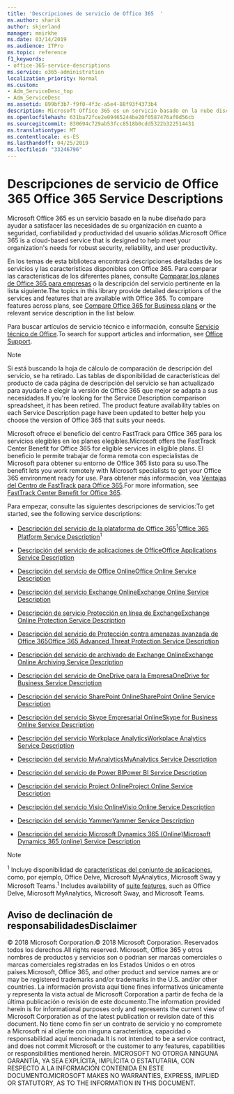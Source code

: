 ```yaml
---
title: 'Descripciones de servicio de Office 365  '
ms.author: sharik
author: skjerland
manager: mnirkhe
ms.date: 03/14/2019
ms.audience: ITPro
ms.topic: reference
f1_keywords:
- office-365-service-descriptions
ms.service: o365-administration
localization_priority: Normal
ms.custom:
- Adm_ServiceDesc_top
- Adm_ServiceDesc
ms.assetid: 899bf3b7-f9f0-4f3c-a5e4-88f93f4373b4
description: Microsoft Office 365 es un servicio basado en la nube diseñado para ayudar a satisfacer las necesidades de su organización en cuanto a seguridad, confiabilidad y productividad del usuario sólidas.
ms.openlocfilehash: 631ba72fce2e09465244be20f0587476af0d56cb
ms.sourcegitcommit: 830694c729ab53fcc8518b0cdd5322b322514431
ms.translationtype: MT
ms.contentlocale: es-ES
ms.lasthandoff: 04/25/2019
ms.locfileid: "33246796"
---
```

# <a name="office-365-service-descriptions"></a><span data-ttu-id="3c961-103">Descripciones de servicio de Office 365 </span><span class="sxs-lookup"><span data-stu-id="3c961-103">Office 365 Service Descriptions</span></span> 

<span data-ttu-id="3c961-104">Microsoft Office 365 es un servicio basado en la nube diseñado para ayudar a satisfacer las necesidades de su organización en cuanto a seguridad, confiabilidad y productividad del usuario sólidas.</span><span class="sxs-lookup"><span data-stu-id="3c961-104">Microsoft Office 365 is a cloud-based service that is designed to help meet your organization's needs for robust security, reliability, and user productivity.</span></span> 
  
<span data-ttu-id="3c961-p101">En los temas de esta biblioteca encontrará descripciones detalladas de los servicios y las características disponibles con Office 365. Para comparar las características de los diferentes planes, consulte [Comparar los planes de Office 365 para empresas](http://go.microsoft.com/fwlink/?LinkID=799177&amp;clcid=0x409) o la descripción del servicio pertinente en la lista siguiente.</span><span class="sxs-lookup"><span data-stu-id="3c961-p101">The topics in this library provide detailed descriptions of the services and features that are available with Office 365. To compare features across plans, see [Compare Office 365 for Business plans](http://go.microsoft.com/fwlink/?LinkID=799177&amp;clcid=0x409) or the relevant service description in the list below.</span></span> 
  
<span data-ttu-id="3c961-107">Para buscar artículos de servicio técnico e información, consulte [Servicio técnico de Office](https://support.office.com/).</span><span class="sxs-lookup"><span data-stu-id="3c961-107">To search for support articles and information, see [Office Support](https://support.office.com/).</span></span>
  
> [!NOTE]
> <span data-ttu-id="3c961-p102">Si está buscando la hoja de cálculo de comparación de descripción del servicio, se ha retirado. Las tablas de disponibilidad de características del producto de cada página de descripción del servicio se han actualizado para ayudarle a elegir la versión de Office 365 que mejor se adapta a sus necesidades.</span><span class="sxs-lookup"><span data-stu-id="3c961-p102">If you're looking for the Service Description comparison spreadsheet, it has been retired. The product feature availability tables on each Service Description page have been updated to better help you choose the version of Office 365 that suits your needs.</span></span> 
  
<span data-ttu-id="3c961-110">Microsoft ofrece el beneficio del centro FastTrack para Office 365 para los servicios elegibles en los planes elegibles.</span><span class="sxs-lookup"><span data-stu-id="3c961-110">Microsoft offers the FastTrack Center Benefit for Office 365 for eligible services in eligible plans.</span></span> <span data-ttu-id="3c961-111">El beneficio le permite trabajar de forma remota con especialistas de Microsoft para obtener su entorno de Office 365 listo para su uso.</span><span class="sxs-lookup"><span data-stu-id="3c961-111">The benefit lets you work remotely with Microsoft specialists to get your Office 365 environment ready for use.</span></span> <span data-ttu-id="3c961-112">Para obtener más información, vea [Ventajas del Centro de FastTrack para Office 365](https://docs.microsoft.com/fasttrack/O365-fasttrack-benefit-for-office-365).</span><span class="sxs-lookup"><span data-stu-id="3c961-112">For more information, see [FastTrack Center Benefit for Office 365](https://docs.microsoft.com/fasttrack/O365-fasttrack-benefit-for-office-365).</span></span>
  
<span data-ttu-id="3c961-113">Para empezar, consulte las siguientes descripciones de servicios:</span><span class="sxs-lookup"><span data-stu-id="3c961-113">To get started, see the following service descriptions:</span></span>
  
- <span data-ttu-id="3c961-114">[Descripción del servicio de la plataforma de Office 365](office-365-platform-service-description/office-365-platform-service-description.md)<sup>1</sup></span><span class="sxs-lookup"><span data-stu-id="3c961-114">[Office 365 Platform Service Description](office-365-platform-service-description/office-365-platform-service-description.md)<sup>1</sup></span></span>
    
- [<span data-ttu-id="3c961-115">Descripción del servicio de aplicaciones de Office</span><span class="sxs-lookup"><span data-stu-id="3c961-115">Office Applications Service Description</span></span>](office-applications-service-description/office-applications-service-description.md)
    
- [<span data-ttu-id="3c961-116">Descripción del servicio de Office Online</span><span class="sxs-lookup"><span data-stu-id="3c961-116">Office Online Service Description</span></span>](office-online-service-description/office-online-service-description.md)
    
- [<span data-ttu-id="3c961-117">Descripción del servicio Exchange Online</span><span class="sxs-lookup"><span data-stu-id="3c961-117">Exchange Online Service Description</span></span>](exchange-online-service-description/exchange-online-service-description.md)
    
- [<span data-ttu-id="3c961-118">Descripción de servicio Protección en línea de Exchange</span><span class="sxs-lookup"><span data-stu-id="3c961-118">Exchange Online Protection Service Description</span></span>](exchange-online-protection-service-description/exchange-online-protection-service-description.md)
    
- [<span data-ttu-id="3c961-119">Descripción del servicio de Protección contra amenazas avanzada de Office 365</span><span class="sxs-lookup"><span data-stu-id="3c961-119">Office 365 Advanced Threat Protection Service Description</span></span>](office-365-advanced-threat-protection-service-description.md)
    
- [<span data-ttu-id="3c961-120">Descripción del servicio de archivado de Exchange Online</span><span class="sxs-lookup"><span data-stu-id="3c961-120">Exchange Online Archiving Service Description</span></span>](exchange-online-archiving-service-description/exchange-online-archiving-service-description.md)
    
- [<span data-ttu-id="3c961-121">Descripción del servicio de OneDrive para la Empresa</span><span class="sxs-lookup"><span data-stu-id="3c961-121">OneDrive for Business Service Description</span></span>](onedrive-for-business-service-description.md)
    
- [<span data-ttu-id="3c961-122">Descripción del servicio SharePoint Online</span><span class="sxs-lookup"><span data-stu-id="3c961-122">SharePoint Online Service Description</span></span>](sharepoint-online-service-description/sharepoint-online-service-description.md)
    
- [<span data-ttu-id="3c961-123">Descripción del servicio Skype Empresarial Online</span><span class="sxs-lookup"><span data-stu-id="3c961-123">Skype for Business Online Service Description</span></span>](skype-for-business-online-service-description/skype-for-business-online-service-description.md)
    
- [<span data-ttu-id="3c961-124">Descripción del servicio Workplace Analytics</span><span class="sxs-lookup"><span data-stu-id="3c961-124">Workplace Analytics Service Description</span></span>](workplace-analytics-service-description.md)

- [<span data-ttu-id="3c961-125">Descripción del servicio MyAnalytics</span><span class="sxs-lookup"><span data-stu-id="3c961-125">MyAnalytics Service Description</span></span>](mya-service-description.md)
    
- [<span data-ttu-id="3c961-126">Descripción del servicio de Power BI</span><span class="sxs-lookup"><span data-stu-id="3c961-126">Power BI Service Description</span></span>](power-bi-service-description.md)
    
- [<span data-ttu-id="3c961-127">Descripción del servicio Project Online</span><span class="sxs-lookup"><span data-stu-id="3c961-127">Project Online Service Description</span></span>](project-online-service-description/project-online-service-description.md)
    
- [<span data-ttu-id="3c961-128">Descripción del servicio Visio Online</span><span class="sxs-lookup"><span data-stu-id="3c961-128">Visio Online Service Description</span></span>](visio-online-service-description/visio-online-service-description.md)
    
- [<span data-ttu-id="3c961-129">Descripción del servicio Yammer</span><span class="sxs-lookup"><span data-stu-id="3c961-129">Yammer Service Description</span></span>](yammer-service-description/yammer-service-description.md)
    
- [<span data-ttu-id="3c961-130">Descripción del servicio Microsoft Dynamics 365 (Online)</span><span class="sxs-lookup"><span data-stu-id="3c961-130">Microsoft Dynamics 365 (online) Service Description</span></span>](microsoft-dynamics-365-online-service-description.md)
    
> [!NOTE]
> <span data-ttu-id="3c961-131"><sup>1</sup> Incluye disponibilidad de [características del conjunto de aplicaciones](https://technet.microsoft.com/EN-US/library/office-365-suite-features.aspx), como, por ejemplo, Office Delve, Microsoft MyAnalytics, Microsoft Sway y Microsoft Teams.</span><span class="sxs-lookup"><span data-stu-id="3c961-131"><sup>1</sup> Includes availability of [suite features](https://technet.microsoft.com/EN-US/library/office-365-suite-features.aspx), such as Office Delve, Microsoft MyAnalytics, Microsoft Sway, and Microsoft Teams.</span></span> 
  
## <a name="disclaimer"></a><span data-ttu-id="3c961-132">Aviso de declinación de responsabilidades</span><span class="sxs-lookup"><span data-stu-id="3c961-132">Disclaimer</span></span>

<span data-ttu-id="3c961-133">© 2018 Microsoft Corporation.</span><span class="sxs-lookup"><span data-stu-id="3c961-133">© 2018 Microsoft Corporation.</span></span> <span data-ttu-id="3c961-134">Reservados todos los derechos.</span><span class="sxs-lookup"><span data-stu-id="3c961-134">All rights reserved.</span></span> <span data-ttu-id="3c961-135">Microsoft, Office 365 y otros nombres de productos y servicios son o podrían ser marcas comerciales o marcas comerciales registradas en los Estados Unidos o en otros países.</span><span class="sxs-lookup"><span data-stu-id="3c961-135">Microsoft, Office 365, and other product and service names are or may be registered trademarks and/or trademarks in the U.S. and/or other countries.</span></span> <span data-ttu-id="3c961-136">La información provista aquí tiene fines informativos únicamente y representa la vista actual de Microsoft Corporation a partir de fecha de la última publicación o revisión de este documento.</span><span class="sxs-lookup"><span data-stu-id="3c961-136">The information provided herein is for informational purposes only and represents the current view of Microsoft Corporation as of the latest publication or revision date of this document.</span></span> <span data-ttu-id="3c961-137">No tiene como fin ser un contrato de servicio y no compromete a Microsoft ni al cliente con ninguna característica, capacidad o responsabilidad aquí mencionada.</span><span class="sxs-lookup"><span data-stu-id="3c961-137">It is not intended to be a service contract, and does not commit Microsoft or the customer to any features, capabilities or responsibilities mentioned herein.</span></span> <span data-ttu-id="3c961-138">MICROSOFT NO OTORGA NINGUNA GARANTÍA, YA SEA EXPLÍCITA, IMPLÍCITA O ESTATUTARIA, CON RESPECTO A LA INFORMACIÓN CONTENIDA EN ESTE DOCUMENTO.</span><span class="sxs-lookup"><span data-stu-id="3c961-138">MICROSOFT MAKES NO WARRANTIES, EXPRESS, IMPLIED OR STATUTORY, AS TO THE INFORMATION IN THIS DOCUMENT.</span></span> 
  
